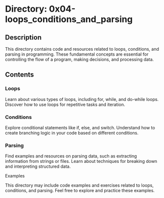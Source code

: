 # Directory: 0x04-loops_conditions_and_parsing

## Description
This directory contains code and resources related to loops, conditions, and parsing in programming. These fundamental concepts are essential for controlling the flow of a program, making decisions, and processing data.

## Contents

### Loops

Learn about various types of loops, including for, while, and do-while loops. Discover how to use loops for repetitive tasks and iteration.

### Conditions

Explore conditional statements like if, else, and switch. Understand how to create branching logic in your code based on different conditions.

### Parsing

Find examples and resources on parsing data, such as extracting information from strings or files. Learn about techniques for breaking down and interpreting structured data.

Examples

This directory may include code examples and exercises related to loops, conditions, and parsing. Feel free to explore and practice these examples.